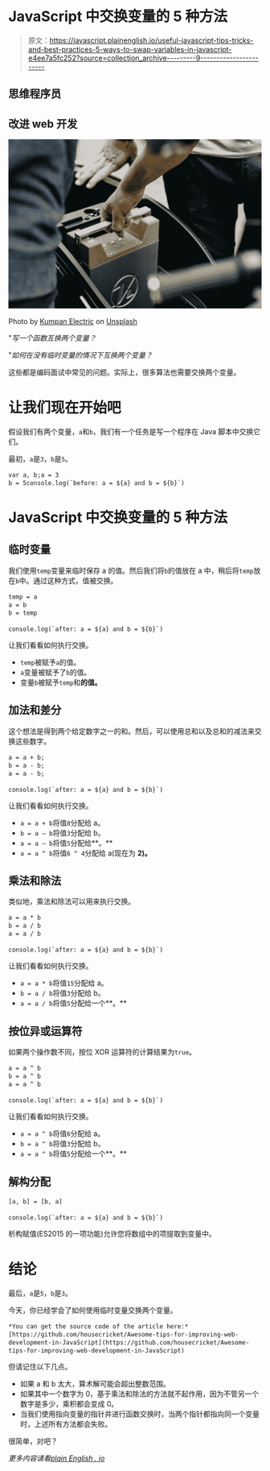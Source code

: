 # JavaScript 中交换变量的 5 种方法

> 原文：<https://javascript.plainenglish.io/useful-javascript-tips-tricks-and-best-practices-5-ways-to-swap-variables-in-javascript-e4ee7a5fc252?source=collection_archive---------9----------------------->

## 思维程序员

## 改进 web 开发

![](img/b276512b81470f404506780eeaac1151.png)

Photo by [Kumpan Electric](https://unsplash.com/@kumpan_electric?utm_source=medium&utm_medium=referral) on [Unsplash](https://unsplash.com?utm_source=medium&utm_medium=referral)

"*写一个函数互换两个变量？*

"*如何在没有临时变量的情况下互换两个变量？*

这些都是编码面试中常见的问题。实际上，很多算法也需要交换两个变量。

# 让我们现在开始吧

假设我们有两个变量，`a`和`b`，我们有一个任务是写一个程序在 Java 脚本中交换它们。

最初，`a`是`3`，`b`是`5`。

```
var a, b;a = 3
b = 5console.log(`before: a = ${a} and b = ${b}`)
```

# JavaScript 中交换变量的 5 种方法

## 临时变量

我们使用`temp`变量来临时保存 a 的值。然后我们将`b`的值放在 a 中，稍后将`temp`放在`b`中。通过这种方式，值被交换。

```
temp = a
a = b
b = temp

console.log(`after: a = ${a} and b = ${b}`)
```

让我们看看如何执行交换。

*   `temp`被赋予`a`的值。
*   `a`变量被赋予了`b`的值。
*   变量`b`被赋予`temp`和**的值。**

## 加法和差分

这个想法是得到两个给定数字之一的和。然后，可以使用总和以及总和的减法来交换这些数字。

```
a = a + b;
b = a - b;
a = a - b;

console.log(`after: a = ${a} and b = ${b}`)
```

让我们看看如何执行交换。

*   `a = a + b`将值`8`分配给 a。
*   `b = a — b`将值`3`分配给 b。
*   `a = a — b`将值`5`分配给**。**
*   `a = a ^ b`将值`6 ^ 4`分配给 a(现在为 **2)。**

## 乘法和除法

类似地，乘法和除法可以用来执行交换。

```
a = a * b
b = a / b
a = a / b

console.log(`after: a = ${a} and b = ${b}`)
```

让我们看看如何执行交换。

*   `a = a * b`将值`15`分配给 a。
*   `b = a / b`将值`3`分配给 b。
*   `a = a / b`将值`5`分配给一个**。**

## 按位异或运算符

如果两个操作数不同，按位 XOR 运算符的计算结果为`true`。

```
a = a ^ b
b = a ^ b
a = a ^ b

console.log(`after: a = ${a} and b = ${b}`)
```

让我们看看如何执行交换。

*   `a = a ^ b`将值`6`分配给 a。
*   `b = a ^ b`将值`3`分配给 b。
*   `a = a ^ b`将值`5`分配给一个**。**

## 解构分配

```
[a, b] = [b, a]

console.log(`after: a = ${a} and b = ${b}`)
```

析构赋值(ES2015 的一项功能)允许您将数组中的项提取到变量中。

# 结论

最后，`a`是`5`，`b`是`3`。

今天，你已经学会了如何使用临时变量交换两个变量。

```
*You can get the source code of the article here:* [https://github.com/housecricket/Awesome-tips-for-improving-web-development-in-JavaScript](https://github.com/housecricket/Awesome-tips-for-improving-web-development-in-JavaScript) 
```

但请记住以下几点。

*   如果 a 和 b 太大，算术解可能会超出整数范围。
*   如果其中一个数字为 0，基于乘法和除法的方法就不起作用，因为不管另一个数字是多少，乘积都会变成 0。
*   当我们使用指向变量的指针并进行函数交换时，当两个指针都指向同一个变量时，上述所有方法都会失败。

很简单，对吧？

*更多内容请看*[*plain English . io*](http://plainenglish.io/)